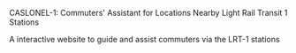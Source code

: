 CASLONEL-1: Commuters' Assistant for Locations Nearby Light Rail Transit 1 Stations

A interactive website to guide and assist commuters via the LRT-1 stations
